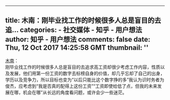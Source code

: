
---
title: 木南：刚毕业找工作的时候很多人总是盲目的去追…
categories: 
    - 社交媒体
    - 知乎 - 用户想法
author: 知乎 - 用户想法
comments: false
date: Thu, 12 Oct 2017 14:25:58 GMT
thumbnail: ''
---

<div>   
<a href="https://www.zhihu.com/people/053acfb4ad42555a0dbaa9dcdc47f486">木南</a>：<div>刚毕业找工作的时候很多人总是盲目的去追求高工资却很少考虑工作内容，性质以及发展，他们用第一份工资的数字去标榜自身的价值，却几乎忘却了自己的出身，学历以及竞争力，所以目标也变为“以后只能比这个数字挣的多”我认为识时务者为俊杰，应考虑到“我是否真的配得上这份工资”“工资即使给低了点，但我的未来发展在哪，机会在哪”从长远的角度看问题，或许会少一些迷茫。</div>  
</div>
            